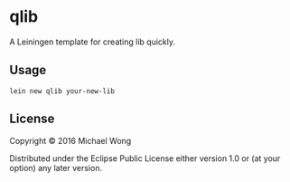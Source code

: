 # qlib

A Leiningen template for creating lib quickly.

## Usage

```
lein new qlib your-new-lib
```

## License

Copyright © 2016 Michael Wong

Distributed under the Eclipse Public License either version 1.0 or (at
your option) any later version.
